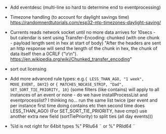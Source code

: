 * Add eventdesc (multi-line so hard to determine end to eventprocessing)

* Timezone handling (to account for daylight savings time)
  https://randomnerdtutorials.com/esp32-ntp-timezones-daylight-saving/

* Currents reads network socket until no more data arrives for 10secs - but calendar is sent using
    Transfer-Encoding: chunked  (with one chunk - payload length sent in hex at start of body)
     "After the headers are sent an http response will send the length of the chunk in hex, the chunk of data itself then a 0CRLF ("\r\n").
      https://en.wikipedia.org/wiki/Chunked_transfer_encoding"

* sort out licensing

* Add more advanced rule types:
             e.g.`{ LESS_THAN_AGO, "1 week", MOVE_EVENT, DAY2}`
             or  `{ MATCHES_NOCASE_STRIP, "Dad", SET_SORT_TIE_PRIORITY, 10}`
      (some filters (like contains) will apply to all instances of an event or none -
         do we have installProcessList and eventprocesslist? I thinking no... run the same list twice
         (per event and per instance first time doing contains etc then second time does LESS_THAN_AGO)
    (For SET_SORT_TIE_PRIORITY, have cmp() use another extra new field (sortTiePriority) to split ties (all day events)))

* %ld is not right for 64bit types %" PRIu64 ¨ or %" PRId64 ¨
